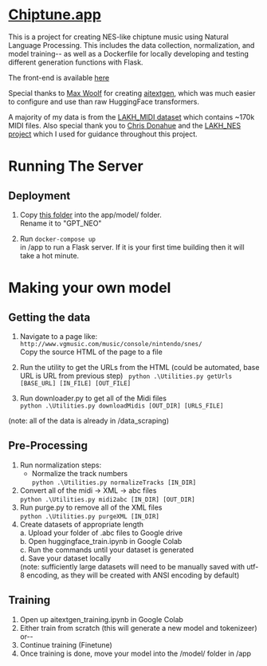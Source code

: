 # [Chiptune.app](https://www.chiptune.app)

This is a project for creating NES-like chiptune music using Natural Language Processing. This includes the data collection, normalization, and model training-- as well as a Dockerfile for locally developing and testing different generation functions with Flask.

The front-end is available [here](https://github.com/pickles976/chiptune-react)

Special thanks to [Max Woolf](https://github.com/minimaxir) for creating [aitextgen](https://github.com/minimaxir/aitextgen), which was much easier to configure and use than raw HuggingFace transformers.

A majority of my data is from the [LAKH_MIDI dataset](https://colinraffel.com/projects/lmd/) which contains ~170k MIDI files. Also special thank you to [Chris Donahue](https://github.com/chrisdonahue) and the [LAKH_NES project](https://github.com/chrisdonahue/LakhNES) which I used for guidance throughout this project.

# Running The Server

## Deployment

1. Copy [this folder](https://drive.google.com/drive/folders/14Jv8KSieuQgUrQ6q-YUiqxPdkc9i9QcT?usp=sharing) into the app/model/ folder.  
Rename it to "GPT_NEO"

2. Run
`
    docker-compose up
`  
in /app to run a Flask server. If it is your first time building then it will take a hot minute.


# Making your own model

## Getting the data

1. Navigate to a page like:  
`
    http://www.vgmusic.com/music/console/nintendo/snes/  
`  
Copy the source HTML of the page to a file

2. Run the utility to get the URLs from the HTML (could be automated, base URL is URL from previous step)
` 
    python .\Utilities.py getUrls [BASE_URL] [IN_FILE] [OUT_FILE]
`   

3. Run downloader.py to get all of the Midi files   
`
    python .\Utilities.py downloadMidis [OUT_DIR] [URLS_FILE]
`   

(note: all of the data is already in /data_scraping)

## Pre-Processing

1. Run normalization steps:
    - Normalize the track numbers   
    `
        python .\Utilities.py normalizeTracks [IN_DIR]
    `   
2. Convert all of the midi -> XML -> abc files      
    `
        python .\Utilities.py midi2abc [IN_DIR] [OUT_DIR]
    `   
3. Run purge.py to remove all of the XML files      
    `
        python .\Utilities.py purgeXML [IN_DIR]
    `   
5. Create datasets of appropriate length  
    a. Upload your folder of .abc files to Google drive  
    b. Open huggingface_train.ipynb in Google Colab  
    c. Run the commands until your dataset is generated  
    d. Save your dataset locally  
    (note: sufficiently large datasets will need to be manually saved
    with utf-8 encoding, as they will be created with ANSI encoding by default)

## Training

1. Open up aitextgen_training.ipynb in Google Colab  
2. Either train from scratch (this will generate a new model and tokenizeer) or--
3. Continue training (Finetune)
4. Once training is done, move your model into the /model/ folder in /app
